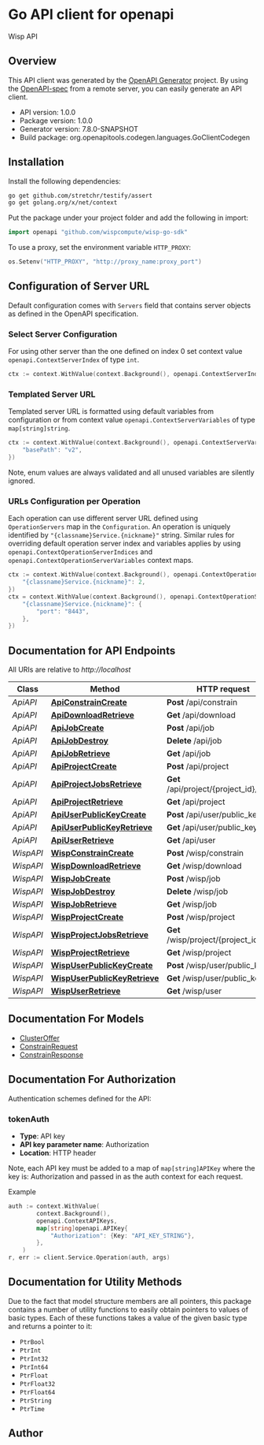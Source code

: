 # Go API client for openapi

Wisp API

## Overview
This API client was generated by the [OpenAPI Generator](https://openapi-generator.tech) project.  By using the [OpenAPI-spec](https://www.openapis.org/) from a remote server, you can easily generate an API client.

- API version: 1.0.0
- Package version: 1.0.0
- Generator version: 7.8.0-SNAPSHOT
- Build package: org.openapitools.codegen.languages.GoClientCodegen

## Installation

Install the following dependencies:

```sh
go get github.com/stretchr/testify/assert
go get golang.org/x/net/context
```

Put the package under your project folder and add the following in import:

```go
import openapi "github.com/wispcompute/wisp-go-sdk"
```

To use a proxy, set the environment variable `HTTP_PROXY`:

```go
os.Setenv("HTTP_PROXY", "http://proxy_name:proxy_port")
```

## Configuration of Server URL

Default configuration comes with `Servers` field that contains server objects as defined in the OpenAPI specification.

### Select Server Configuration

For using other server than the one defined on index 0 set context value `openapi.ContextServerIndex` of type `int`.

```go
ctx := context.WithValue(context.Background(), openapi.ContextServerIndex, 1)
```

### Templated Server URL

Templated server URL is formatted using default variables from configuration or from context value `openapi.ContextServerVariables` of type `map[string]string`.

```go
ctx := context.WithValue(context.Background(), openapi.ContextServerVariables, map[string]string{
	"basePath": "v2",
})
```

Note, enum values are always validated and all unused variables are silently ignored.

### URLs Configuration per Operation

Each operation can use different server URL defined using `OperationServers` map in the `Configuration`.
An operation is uniquely identified by `"{classname}Service.{nickname}"` string.
Similar rules for overriding default operation server index and variables applies by using `openapi.ContextOperationServerIndices` and `openapi.ContextOperationServerVariables` context maps.

```go
ctx := context.WithValue(context.Background(), openapi.ContextOperationServerIndices, map[string]int{
	"{classname}Service.{nickname}": 2,
})
ctx = context.WithValue(context.Background(), openapi.ContextOperationServerVariables, map[string]map[string]string{
	"{classname}Service.{nickname}": {
		"port": "8443",
	},
})
```

## Documentation for API Endpoints

All URIs are relative to *http://localhost*

Class | Method | HTTP request | Description
------------ | ------------- | ------------- | -------------
*ApiAPI* | [**ApiConstrainCreate**](docs/ApiAPI.md#apiconstraincreate) | **Post** /api/constrain | 
*ApiAPI* | [**ApiDownloadRetrieve**](docs/ApiAPI.md#apidownloadretrieve) | **Get** /api/download | 
*ApiAPI* | [**ApiJobCreate**](docs/ApiAPI.md#apijobcreate) | **Post** /api/job | 
*ApiAPI* | [**ApiJobDestroy**](docs/ApiAPI.md#apijobdestroy) | **Delete** /api/job | 
*ApiAPI* | [**ApiJobRetrieve**](docs/ApiAPI.md#apijobretrieve) | **Get** /api/job | 
*ApiAPI* | [**ApiProjectCreate**](docs/ApiAPI.md#apiprojectcreate) | **Post** /api/project | 
*ApiAPI* | [**ApiProjectJobsRetrieve**](docs/ApiAPI.md#apiprojectjobsretrieve) | **Get** /api/project/{project_id}/jobs | 
*ApiAPI* | [**ApiProjectRetrieve**](docs/ApiAPI.md#apiprojectretrieve) | **Get** /api/project | 
*ApiAPI* | [**ApiUserPublicKeyCreate**](docs/ApiAPI.md#apiuserpublickeycreate) | **Post** /api/user/public_key | 
*ApiAPI* | [**ApiUserPublicKeyRetrieve**](docs/ApiAPI.md#apiuserpublickeyretrieve) | **Get** /api/user/public_key | 
*ApiAPI* | [**ApiUserRetrieve**](docs/ApiAPI.md#apiuserretrieve) | **Get** /api/user | 
*WispAPI* | [**WispConstrainCreate**](docs/WispAPI.md#wispconstraincreate) | **Post** /wisp/constrain | 
*WispAPI* | [**WispDownloadRetrieve**](docs/WispAPI.md#wispdownloadretrieve) | **Get** /wisp/download | 
*WispAPI* | [**WispJobCreate**](docs/WispAPI.md#wispjobcreate) | **Post** /wisp/job | 
*WispAPI* | [**WispJobDestroy**](docs/WispAPI.md#wispjobdestroy) | **Delete** /wisp/job | 
*WispAPI* | [**WispJobRetrieve**](docs/WispAPI.md#wispjobretrieve) | **Get** /wisp/job | 
*WispAPI* | [**WispProjectCreate**](docs/WispAPI.md#wispprojectcreate) | **Post** /wisp/project | 
*WispAPI* | [**WispProjectJobsRetrieve**](docs/WispAPI.md#wispprojectjobsretrieve) | **Get** /wisp/project/{project_id}/jobs | 
*WispAPI* | [**WispProjectRetrieve**](docs/WispAPI.md#wispprojectretrieve) | **Get** /wisp/project | 
*WispAPI* | [**WispUserPublicKeyCreate**](docs/WispAPI.md#wispuserpublickeycreate) | **Post** /wisp/user/public_key | 
*WispAPI* | [**WispUserPublicKeyRetrieve**](docs/WispAPI.md#wispuserpublickeyretrieve) | **Get** /wisp/user/public_key | 
*WispAPI* | [**WispUserRetrieve**](docs/WispAPI.md#wispuserretrieve) | **Get** /wisp/user | 


## Documentation For Models

 - [ClusterOffer](docs/ClusterOffer.md)
 - [ConstrainRequest](docs/ConstrainRequest.md)
 - [ConstrainResponse](docs/ConstrainResponse.md)


## Documentation For Authorization


Authentication schemes defined for the API:
### tokenAuth

- **Type**: API key
- **API key parameter name**: Authorization
- **Location**: HTTP header

Note, each API key must be added to a map of `map[string]APIKey` where the key is: Authorization and passed in as the auth context for each request.

Example

```go
auth := context.WithValue(
		context.Background(),
		openapi.ContextAPIKeys,
		map[string]openapi.APIKey{
			"Authorization": {Key: "API_KEY_STRING"},
		},
	)
r, err := client.Service.Operation(auth, args)
```


## Documentation for Utility Methods

Due to the fact that model structure members are all pointers, this package contains
a number of utility functions to easily obtain pointers to values of basic types.
Each of these functions takes a value of the given basic type and returns a pointer to it:

* `PtrBool`
* `PtrInt`
* `PtrInt32`
* `PtrInt64`
* `PtrFloat`
* `PtrFloat32`
* `PtrFloat64`
* `PtrString`
* `PtrTime`

## Author



